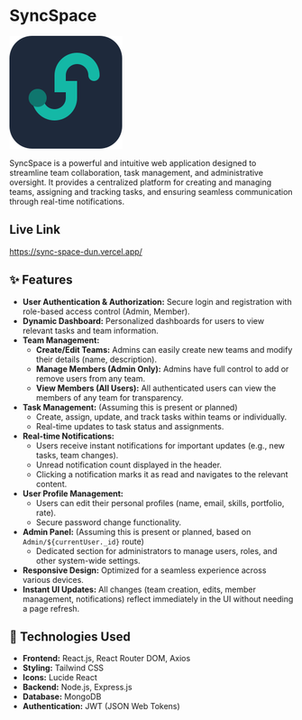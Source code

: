 # SyncSpace

![SyncSpace Logo](https://raw.githubusercontent.com/prodot-com/SyncSpace/main/Frontend/src/assets/favicon.svg)

SyncSpace is a powerful and intuitive web application designed to streamline team collaboration, task management, and administrative oversight. It provides a centralized platform for creating and managing teams, assigning and tracking tasks, and ensuring seamless communication through real-time notifications.

## Live Link
https://sync-space-dun.vercel.app/

## ✨ Features

* **User Authentication & Authorization:** Secure login and registration with role-based access control (Admin, Member).
* **Dynamic Dashboard:** Personalized dashboards for users to view relevant tasks and team information.
* **Team Management:**
    * **Create/Edit Teams:** Admins can easily create new teams and modify their details (name, description).
    * **Manage Members (Admin Only):** Admins have full control to add or remove users from any team.
    * **View Members (All Users):** All authenticated users can view the members of any team for transparency.
* **Task Management:** (Assuming this is present or planned)
    * Create, assign, update, and track tasks within teams or individually.
    * Real-time updates to task status and assignments.
* **Real-time Notifications:**
    * Users receive instant notifications for important updates (e.g., new tasks, team changes).
    * Unread notification count displayed in the header.
    * Clicking a notification marks it as read and navigates to the relevant content.
* **User Profile Management:**
    * Users can edit their personal profiles (name, email, skills, portfolio, rate).
    * Secure password change functionality.
* **Admin Panel:** (Assuming this is present or planned, based on `Admin/${currentUser._id}` route)
    * Dedicated section for administrators to manage users, roles, and other system-wide settings.
* **Responsive Design:** Optimized for a seamless experience across various devices.
* **Instant UI Updates:** All changes (team creation, edits, member management, notifications) reflect immediately in the UI without needing a page refresh.

## 🚀 Technologies Used

* **Frontend:** React.js, React Router DOM, Axios
* **Styling:** Tailwind CSS
* **Icons:** Lucide React
* **Backend:** Node.js, Express.js
* **Database:** MongoDB
* **Authentication:** JWT (JSON Web Tokens)
